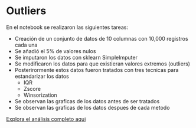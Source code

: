 # Outliers
En el notebook se realizaron las siguientes tareas:
- Creación de un conjunto de datos de 10 columnas con 10,000 registros cada una
- Se añadió el 5% de valores nulos
- Se imputaron los datos con sklearn SimpleImputer
- Se modificaron los datos para que existieran valores extremos (outliers)
- Posterirormente estos datos fueron tratados con tres tecnicas para estandarizar los datos
   - IQR
   - Zscore
   - Winsorization
- Se observan las graficas de los datos antes de ser tratados
- Se observan las graficas de los datos despues de cada metodo   


[Explora el análisis completo aqui](Outliers.ipynb)

